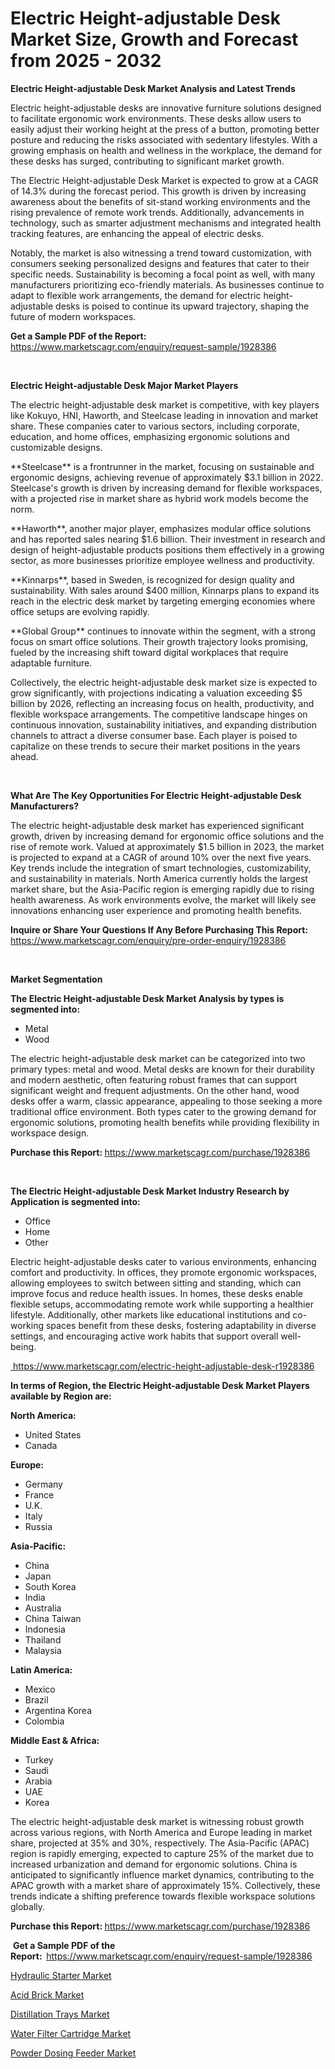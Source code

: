 <p><h1>Electric Height-adjustable Desk Market Size, Growth and Forecast from 2025 - 2032</h1></p><p><strong>Electric Height-adjustable Desk Market Analysis and Latest Trends</strong></p>
<p><p>Electric height-adjustable desks are innovative furniture solutions designed to facilitate ergonomic work environments. These desks allow users to easily adjust their working height at the press of a button, promoting better posture and reducing the risks associated with sedentary lifestyles. With a growing emphasis on health and wellness in the workplace, the demand for these desks has surged, contributing to significant market growth.</p><p>The Electric Height-adjustable Desk Market is expected to grow at a CAGR of 14.3% during the forecast period. This growth is driven by increasing awareness about the benefits of sit-stand working environments and the rising prevalence of remote work trends. Additionally, advancements in technology, such as smarter adjustment mechanisms and integrated health tracking features, are enhancing the appeal of electric desks.</p><p>Notably, the market is also witnessing a trend toward customization, with consumers seeking personalized designs and features that cater to their specific needs. Sustainability is becoming a focal point as well, with many manufacturers prioritizing eco-friendly materials. As businesses continue to adapt to flexible work arrangements, the demand for electric height-adjustable desks is poised to continue its upward trajectory, shaping the future of modern workspaces.</p></p>
<p><strong>Get a Sample PDF of the Report:&nbsp;</strong> <a href="https://www.marketscagr.com/enquiry/request-sample/1928386?utm_campaign=1932&utm_medium=2&utm_source=Github&utm_content=ia&utm_term=29032025&utm_id=electric-height-adjustable-desk">https://www.marketscagr.com/enquiry/request-sample/1928386</a></p>
<p>&nbsp;</p>
<p><strong>Electric Height-adjustable Desk Major Market Players</strong></p>
<p><p>The electric height-adjustable desk market is competitive, with key players like Kokuyo, HNI, Haworth, and Steelcase leading in innovation and market share. These companies cater to various sectors, including corporate, education, and home offices, emphasizing ergonomic solutions and customizable designs.</p><p>**Steelcase** is a frontrunner in the market, focusing on sustainable and ergonomic designs, achieving revenue of approximately $3.1 billion in 2022. Steelcase's growth is driven by increasing demand for flexible workspaces, with a projected rise in market share as hybrid work models become the norm.</p><p>**Haworth**, another major player, emphasizes modular office solutions and has reported sales nearing $1.6 billion. Their investment in research and design of height-adjustable products positions them effectively in a growing sector, as more businesses prioritize employee wellness and productivity.</p><p>**Kinnarps**, based in Sweden, is recognized for design quality and sustainability. With sales around $400 million, Kinnarps plans to expand its reach in the electric desk market by targeting emerging economies where office setups are evolving rapidly.</p><p>**Global Group** continues to innovate within the segment, with a strong focus on smart office solutions. Their growth trajectory looks promising, fueled by the increasing shift toward digital workplaces that require adaptable furniture.</p><p>Collectively, the electric height-adjustable desk market size is expected to grow significantly, with projections indicating a valuation exceeding $5 billion by 2026, reflecting an increasing focus on health, productivity, and flexible workspace arrangements. The competitive landscape hinges on continuous innovation, sustainability initiatives, and expanding distribution channels to attract a diverse consumer base. Each player is poised to capitalize on these trends to secure their market positions in the years ahead.</p></p>
<p>&nbsp;</p>
<p><strong>What Are The Key Opportunities For Electric Height-adjustable Desk Manufacturers?</strong></p>
<p><p>The electric height-adjustable desk market has experienced significant growth, driven by increasing demand for ergonomic office solutions and the rise of remote work. Valued at approximately $1.5 billion in 2023, the market is projected to expand at a CAGR of around 10% over the next five years. Key trends include the integration of smart technologies, customizability, and sustainability in materials. North America currently holds the largest market share, but the Asia-Pacific region is emerging rapidly due to rising health awareness. As work environments evolve, the market will likely see innovations enhancing user experience and promoting health benefits.</p></p>
<p><strong>Inquire or Share Your Questions If Any Before Purchasing This Report:</strong> <a href="https://www.marketscagr.com/enquiry/pre-order-enquiry/1928386?utm_campaign=1932&utm_medium=2&utm_source=Github&utm_content=ia&utm_term=29032025&utm_id=electric-height-adjustable-desk">https://www.marketscagr.com/enquiry/pre-order-enquiry/1928386</a></p>
<p>&nbsp;</p>
<p><strong>Market Segmentation</strong></p>
<p><strong>The Electric Height-adjustable Desk Market Analysis by types is segmented into:</strong></p>
<p><ul><li>Metal</li><li>Wood</li></ul></p>
<p><p>The electric height-adjustable desk market can be categorized into two primary types: metal and wood. Metal desks are known for their durability and modern aesthetic, often featuring robust frames that can support significant weight and frequent adjustments. On the other hand, wood desks offer a warm, classic appearance, appealing to those seeking a more traditional office environment. Both types cater to the growing demand for ergonomic solutions, promoting health benefits while providing flexibility in workspace design.</p></p>
<p><strong>Purchase this Report:&nbsp;</strong><a href="https://www.marketscagr.com/purchase/1928386?utm_campaign=1932&utm_medium=2&utm_source=Github&utm_content=ia&utm_term=29032025&utm_id=electric-height-adjustable-desk">https://www.marketscagr.com/purchase/1928386</a></p>
<p>&nbsp;</p>
<p><strong>The Electric Height-adjustable Desk Market Industry Research by Application is segmented into:</strong></p>
<p><ul><li>Office</li><li>Home</li><li>Other</li></ul></p>
<p><p>Electric height-adjustable desks cater to various environments, enhancing comfort and productivity. In offices, they promote ergonomic workspaces, allowing employees to switch between sitting and standing, which can improve focus and reduce health issues. In homes, these desks enable flexible setups, accommodating remote work while supporting a healthier lifestyle. Additionally, other markets like educational institutions and co-working spaces benefit from these desks, fostering adaptability in diverse settings, and encouraging active work habits that support overall well-being.</p></p>
<p><a href="https://www.marketscagr.com/electric-height-adjustable-desk-r1928386?utm_campaign=1932&utm_medium=2&utm_source=Github&utm_content=ia&utm_term=29032025&utm_id=electric-height-adjustable-desk">&nbsp;https://www.marketscagr.com/electric-height-adjustable-desk-r1928386</a></p>
<p><strong>In terms of Region, the Electric Height-adjustable Desk Market Players available by Region are:</strong></p>
<p>
    <p> <strong> North America: </strong>
        <ul>
            <li>United States</li>
            <li>Canada</li>
        </ul>
        </p> 
    <p> <strong> Europe: </strong>
        <ul>
            <li>Germany</li>
            <li>France</li>
            <li>U.K.</li>
            <li>Italy</li>
            <li>Russia</li>
        </ul>
        </p> 
    <p> <strong> Asia-Pacific: </strong>
        <ul>
            <li>China</li>
            <li>Japan</li>
            <li>South Korea</li>
            <li>India</li>
            <li>Australia</li>
            <li>China Taiwan</li>
            <li>Indonesia</li>
            <li>Thailand</li>
            <li>Malaysia</li>
        </ul>
        </p> 
    <p> <strong> Latin America: </strong>
        <ul>
            <li>Mexico</li>
            <li>Brazil</li>
            <li>Argentina Korea</li>
            <li>Colombia</li>
        </ul>
        </p> 
    <p> <strong> Middle East & Africa: </strong>
        <ul>
            <li>Turkey</li>
            <li>Saudi</li>
            <li>Arabia</li>
            <li>UAE</li>
            <li>Korea</li>
        </ul>
    </p>
    </p>
<p><p>The electric height-adjustable desk market is witnessing robust growth across various regions, with North America and Europe leading in market share, projected at 35% and 30%, respectively. The Asia-Pacific (APAC) region is rapidly emerging, expected to capture 25% of the market due to increased urbanization and demand for ergonomic solutions. China is anticipated to significantly influence market dynamics, contributing to the APAC growth with a market share of approximately 15%. Collectively, these trends indicate a shifting preference towards flexible workspace solutions globally.</p></p>
<p><strong>Purchase this Report: </strong><a href="https://www.marketscagr.com/purchase/1928386?utm_campaign=1932&utm_medium=2&utm_source=Github&utm_content=ia&utm_term=29032025&utm_id=electric-height-adjustable-desk">https://www.marketscagr.com/purchase/1928386</a></p>
<p>&nbsp;<strong>Get a Sample PDF of the Report:&nbsp;&nbsp;</strong><a href="https://www.marketscagr.com/enquiry/request-sample/1928386?utm_campaign=1932&utm_medium=2&utm_source=Github&utm_content=ia&utm_term=29032025&utm_id=electric-height-adjustable-desk">https://www.marketscagr.com/enquiry/request-sample/1928386</a></p>
<p><strong></strong></p>
<p><p><a href="https://github.com/gilerzelko7a/Market-Research-Report-List-1/blob/main/hydraulic-starter-market.md?utm_campaign=1932&utm_medium=2&utm_source=Github&utm_content=ia&utm_term=29032025&utm_id=electric-height-adjustable-desk">Hydraulic Starter Market</a></p><p><a href="https://github.com/boudykodumi/Market-Research-Report-List-1/blob/main/acid-brick-market.md?utm_campaign=1932&utm_medium=2&utm_source=Github&utm_content=ia&utm_term=29032025&utm_id=electric-height-adjustable-desk">Acid Brick Market</a></p><p><a href="https://github.com/nwokechock6s/Market-Research-Report-List-1/blob/main/distillation-trays-market.md?utm_campaign=1932&utm_medium=2&utm_source=Github&utm_content=ia&utm_term=29032025&utm_id=electric-height-adjustable-desk">Distillation Trays Market</a></p><p><a href="https://github.com/aiamekar/Market-Research-Report-List-1/blob/main/water-filter-cartridge-market.md?utm_campaign=1932&utm_medium=2&utm_source=Github&utm_content=ia&utm_term=29032025&utm_id=electric-height-adjustable-desk">Water Filter Cartridge Market</a></p><p><a href="https://github.com/ummulmzu/Market-Research-Report-List-1/blob/main/powder-dosing-feeder-market.md?utm_campaign=1932&utm_medium=2&utm_source=Github&utm_content=ia&utm_term=29032025&utm_id=electric-height-adjustable-desk">Powder Dosing Feeder Market</a></p></p>